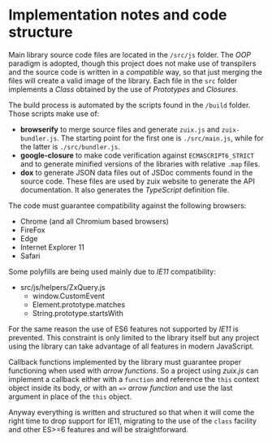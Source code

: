 # Implementation notes and code structure

Main library source code files are located in the `/src/js` folder.
The *OOP* paradigm is adopted, though this project does not make use of transpilers and the source code is written in a *compatible* way, so that just merging the files will create a valid image of the library.
Each file in the `src` folder implements a *Class* obtained by the use of *Prototypes* and *Closures*.

The build process is automated by the scripts found in the `/build` folder. Those scripts make use of:

- **browserify**
to merge source files and generate `zuix.js` and `zuix-bundler.js`. The starting point for the first one is `./src/main.js`, while for the latter is `./src/bundler.js`.
- **google-closure**
to make code verification against `ECMASCRIPT6_STRICT` and to generate minified versions of the libraries with relative `.map` files.
- **dox**
to generate JSON data files out of JSDoc comments found in the source code. These files are used by zuix website to generate the API documentation. It also generates the *TypeScript* definition file.

The code must guarantee compatibility against the following browsers:

- Chrome (and all Chromium based browsers)
- FireFox
- Edge
- Internet Explorer 11
- Safari

Some polyfills are being used mainly due to *IE11* compatibility:

- src/js/helpers/ZxQuery.js
  - window.CustomEvent
  - Element.prototype.matches
  - String.prototype.startsWith

For the same reason the use of ES6 features not supported by *IE11* is prevented.
This constraint is only limited to the library itself but any project using the library can take advantage of all features in modern JavaScript.

Callback functions implemented by the library must guarantee proper functioning when used with *arrow functions*.
So a project using *zuix.js* can implement a callback either with a `function` and reference the `this` context object inside its body, or with an `=>` *arrow function* and use the last argument in place of the `this` object.

Anyway everything is written and structured so that when it will come the right time to drop support for IE11, migrating to the use of the `class` facility and other ES>=6 features and will be straightforward.
